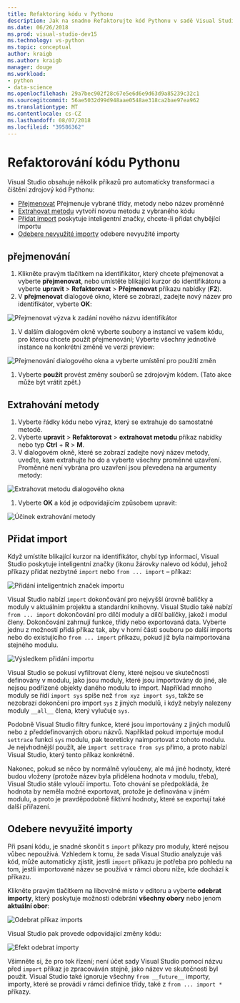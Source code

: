```yaml
---
title: Refaktoring kódu v Pythonu
description: Jak na snadno Refaktorujte kód Pythonu v sadě Visual Studio přejmenováním identifikátory extrahování metody, přidání importy a odebrání nepoužívaných importuje.
ms.date: 06/26/2018
ms.prod: visual-studio-dev15
ms.technology: vs-python
ms.topic: conceptual
author: kraigb
ms.author: kraigb
manager: douge
ms.workload:
- python
- data-science
ms.openlocfilehash: 29a7bec902f28c67e5e6d6e9d63d9a85239c32c1
ms.sourcegitcommit: 56ae5032d99d948aae0548ae318ca2bae97ea962
ms.translationtype: MT
ms.contentlocale: cs-CZ
ms.lasthandoff: 08/07/2018
ms.locfileid: "39586362"
---
```

# <a name="refactor-python-code"></a>Refaktorování kódu Pythonu

Visual Studio obsahuje několik příkazů pro automaticky transformaci a čištění zdrojový kód Pythonu:

- [Přejmenovat](#rename) Přejmenuje vybrané třídy, metody nebo název proměnné
- [Extrahovat metodu](#extract-method) vytvoří novou metodu z vybraného kódu
- [Přidat import](#add-import) poskytuje inteligentní značky, chcete-li přidat chybějící importu
- [Odebere nevyužité importy](#remove-unused-imports) odebere nevyužité importy

## <a name="rename"></a>přejmenování

1. Klikněte pravým tlačítkem na identifikátor, který chcete přejmenovat a vyberte **přejmenovat**, nebo umístěte blikající kurzor do identifikátoru a vyberte **upravit** > **Refaktorovat**  >  **Přejmenovat** příkazu nabídky (**F2**).
1. V **přejmenovat** dialogové okno, které se zobrazí, zadejte nový název pro identifikátor, vyberte **OK**:

  ![Přejmenovat výzva k zadání nového názvu identifikátor](media/code-refactor-rename-1.png)

1. V dalším dialogovém okně vyberte soubory a instancí ve vašem kódu, pro kterou chcete použít přejmenování; Vyberte všechny jednotlivé instance na konkrétní změně ve verzi preview:

  ![Přejmenování dialogového okna a vyberte umístění pro použití změn](media/code-refactor-rename-2.png)

1. Vyberte **použít** provést změny souborů se zdrojovým kódem. (Tato akce může být vrátit zpět.)

## <a name="extract-method"></a>Extrahování metody

1. Vyberte řádky kódu nebo výraz, který se extrahuje do samostatné metodě.
1. Vyberte **upravit** > **Refaktorovat** > **extrahovat metodu** příkaz nabídky nebo typ **Ctrl** + **R** > **M**.
1. V dialogovém okně, které se zobrazí zadejte nový název metody, uveďte, kam extrahujte ho do a vyberte všechny proměnné uzavření. Proměnné není vybrána pro uzavření jsou převedena na argumenty metody:

  ![Extrahovat metodu dialogového okna](media/code-refactor-extract-method-1.png)

1. Vyberte **OK** a kód je odpovídajícím způsobem upravit:

  ![Účinek extrahování metody](media/code-refactor-extract-method-2.png)

## <a name="add-import"></a>Přidat import

Když umístíte blikající kurzor na identifikátor, chybí typ informací, Visual Studio poskytuje inteligentní značky (ikonu žárovky nalevo od kódu), jehož příkazy přidat nezbytné `import` nebo `from ... import` – příkaz:

![Přidání inteligentních značek importu](media/code-refactor-add-import-1.png)

Visual Studio nabízí `import` dokončování pro nejvyšší úrovně balíčky a moduly v aktuálním projektu a standardní knihovny. Visual Studio také nabízí `from ... import` dokončování pro dílčí moduly a dílčí balíčky, jakož i modul členy. Dokončování zahrnují funkce, třídy nebo exportovaná data. Vyberte jednu z možností přidá příkaz tak, aby v horní části souboru po další imports nebo do existujícího `from ... import` příkazu, pokud již byla naimportována stejného modulu.

![Výsledkem přidání importu](media/code-refactor-add-import-2.png)

Visual Studio se pokusí vyfiltrovat členy, které nejsou ve skutečnosti definovány v modulu, jako jsou moduly, které jsou importovány do jiné, ale nejsou podřízené objekty daného modulu to import. Například mnoho moduly se řídí `import sys` spíše než `from xyz import sys`, takže se nezobrazí dokončení pro import `sys` z jiných modulů, i když nebyly nalezeny moduly `__all__` člena, který vylučuje `sys`.

Podobně Visual Studio filtry funkce, které jsou importovány z jiných modulů nebo z předdefinovaných oboru názvů. Například pokud importuje modul `settrace` funkci `sys` modulu, pak teoreticky naimportovat z tohoto modulu. Je nejvhodnější použít, ale `import settrace from sys` přímo, a proto nabízí Visual Studio, který tento příkaz konkrétně.

Nakonec, pokud se něco by normálně vyloučeny, ale má jiné hodnoty, které budou vloženy (protože název byla přidělena hodnota v modulu, třeba), Visual Studio stále vyloučí importu. Toto chování se předpokládá, že hodnota by neměla možné exportovat, protože je definována v jiném modulu, a proto je pravděpodobně fiktivní hodnoty, které se exportují také další přiřazení.

## <a name="remove-unused-imports"></a>Odebere nevyužité importy

Při psaní kódu, je snadné skončit s `import` příkazy pro moduly, které nejsou vůbec nepoužívá. Vzhledem k tomu, že sada Visual Studio analyzuje váš kód, může automaticky zjistit, jestli `import` příkazu je potřeba pro pohledu na tom, jestli importované název se používá v rámci oboru níže, kde dochází k příkazu.

Klikněte pravým tlačítkem na libovolné místo v editoru a vyberte **odebrat importy**, který poskytuje možnosti odebrání **všechny obory** nebo jenom **aktuální obor**:

![Odebrat příkaz imports](media/code-refactor-remove-imports-1.png)

Visual Studio pak provede odpovídající změny kódu:

![Efekt odebrat importy](media/code-refactor-remove-imports-2.png)

Všimněte si, že pro tok řízení; není účet sady Visual Studio pomocí názvu před `import` příkaz je zpracováván stejně, jako název ve skutečnosti byl použit. Visual Studio také ignoruje všechny `from __future__` importy, importy, které se provádí v rámci definice třídy, také z `from ... import *` příkazy.